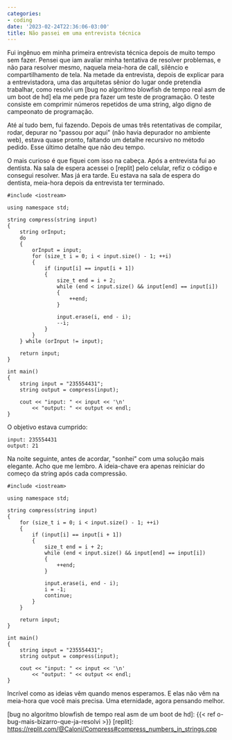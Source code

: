```yaml
---
categories:
- coding
date: '2023-02-24T22:36:06-03:00'
title: Não passei em uma entrevista técnica
---
```


Fui ingênuo em minha primeira entrevista técnica depois de muito tempo sem fazer. Pensei que iam avaliar minha tentativa de resolver problemas, e não para resolver mesmo, naquela meia-hora de call, silêncio e compartilhamento de tela. Na metade da entrevista, depois de explicar para a entrevistadora, uma das arquitetas sênior do lugar onde pretendia trabalhar, como resolvi um [bug no algoritmo blowfish de tempo real asm de um boot de hd] ela me pede pra fazer um teste de programação. O teste consiste em comprimir números repetidos de uma string, algo digno de campeonato de programação.

Até aí tudo bem, fui fazendo. Depois de umas três retentativas de compilar, rodar, depurar no "passou por aqui" (não havia depurador no ambiente web), estava quase pronto, faltando um detalhe recursivo no método pedido. Esse último detalhe que não deu tempo.

O mais curioso é que fiquei com isso na cabeça. Após a entrevista fui ao dentista. Na sala de espera acessei o [replit] pelo celular, refiz o código e consegui resolver. Mas já era tarde. Eu estava na sala de espera do dentista, meia-hora depois da entrevista ter terminado.

```
#include <iostream>

using namespace std;

string compress(string input)
{
    string orInput;
    do
    {
        orInput = input;
        for (size_t i = 0; i < input.size() - 1; ++i)
        {
            if (input[i] == input[i + 1])
            {
                size_t end = i + 2;
                while (end < input.size() && input[end] == input[i])
                {
                    ++end;
                }

                input.erase(i, end - i);
                --i;
            }
        }
    } while (orInput != input);

    return input;
}

int main()
{
    string input = "235554431";
    string output = compress(input);

    cout << "input: " << input << '\n'
        << "output: " << output << endl;
}
```

O objetivo estava cumprido:

```
input: 235554431
output: 21
```

Na noite seguinte, antes de acordar, "sonhei" com uma solução mais elegante. Acho que me lembro. A ideia-chave era apenas reiniciar do começo da string após cada compressão.

```
#include <iostream>

using namespace std;

string compress(string input)
{
    for (size_t i = 0; i < input.size() - 1; ++i)
    {
        if (input[i] == input[i + 1])
        {
            size_t end = i + 2;
            while (end < input.size() && input[end] == input[i])
            {
                ++end;
            }

            input.erase(i, end - i);
            i = -1;
            continue;
        }
    }

    return input;
}

int main()
{
    string input = "235554431";
    string output = compress(input);

    cout << "input: " << input << '\n'
        << "output: " << output << endl;
}
```

Incrível como as ideias vêm quando menos esperamos. E elas não vêm na meia-hora que você mais precisa. Uma eternidade, agora pensando melhor.

[bug no algoritmo blowfish de tempo real asm de um boot de hd]: {{< ref o-bug-mais-bizarro-que-ja-resolvi >}}
[replit]: https://replit.com/@Caloni/Compress#compress_numbers_in_strings.cpp